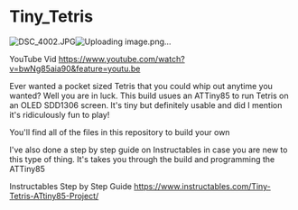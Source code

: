 # Tiny_Tetris

<img src="blob:chrome-untrusted://media-app/dfd96724-a906-4eeb-b4e1-450d6d5aefc1" alt="DSC_4002.JPG"/>![Uploading image.png…]()

YouTube Vid
https://www.youtube.com/watch?v=bwNg85aia90&feature=youtu.be


Ever wanted a pocket sized Tetris that you could whip out anytime you wanted?  Well you are in luck.  This build usues an ATTiny85 to run Tetris on an OLED SDD1306 screen.  It's tiny but definitely usable and did I mention it's ridiculously fun to play!

You'll find all of the files in this repository to build your own


I've also done a step by step guide on Instructables in case you are new to this type of thing.  It's takes you through the build and programming the ATTiny85

Instructables Step by Step Guide
https://www.instructables.com/Tiny-Tetris-ATtiny85-Project/
